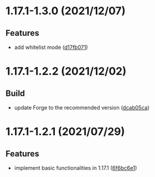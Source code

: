 <a name="1.17.1-1.3.0"></a>
# 1.17.1-1.3.0 (2021/12/07)


## Features

* add whitelist mode ([d17fb071](https://github.com/Samarium150/StructuresCompass/commits/d17fb071))
<a name="1.17.1-1.2.2"></a>
# 1.17.1-1.2.2 (2021/12/02)

## Build

* update Forge to the recommended version ([dcab05ca](https://github.com/Samarium150/StructuresCompass/commits/dcab05ca))

<a name="1.17.1-1.2.1"></a>
# 1.17.1-1.2.1 (2021/07/29)


## Features

* implement basic functionalities in 1.17.1 ([6f6bc6e1](https://github.com/Samarium150/StructuresCompass/commits/6f6bc6e1))
